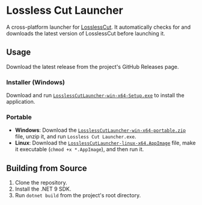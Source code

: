 # Lossless Cut Launcher

A cross-platform launcher for [LosslessCut](https://github.com/mifi/lossless-cut). It automatically checks for and downloads the latest version of LosslessCut before launching it.

## Usage

Download the latest release from the project's GitHub Releases page.

### Installer (Windows)

Download and run [`LosslessCutLauncher-win-x64-Setup.exe`](https://github.com/hazre/lossless-cut-launcher/releases/latest/download/LosslessCutLauncher-win-x64-Setup.exe) to install the application.

### Portable

- **Windows**: Download the [`LosslessCutLauncher-win-x64-portable.zip`](https://github.com/hazre/lossless-cut-launcher/releases/latest/download/LosslessCutLauncher-win-x64-portable.zip) file, unzip it, and run `Lossless Cut Launcher.exe`.
- **Linux**: Download the [`LosslessCutLauncher-linux-x64.AppImage`](https://github.com/hazre/lossless-cut-launcher/releases/latest/download/LosslessCutLauncher-linux-x64.AppImage) file, make it executable (`chmod +x *.AppImage`), and then run it.

## Building from Source

1.  Clone the repository.
2.  Install the .NET 9 SDK.
3.  Run `dotnet build` from the project's root directory.

